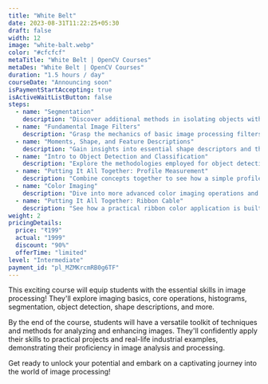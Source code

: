 ```yaml
---
title: "White Belt"
date: 2023-08-31T11:22:25+05:30
draft: false
width: 12
image: "white-balt.webp"
color: "#cfcfcf"
metaTitle: "White Belt | OpenCV Courses"
metaDes: "White Belt | OpenCV Courses"
duration: "1.5 hours / day"
courseDate: "Announcing soon"
isPaymentStartAccepting: true
isActiveWaitListButton: false
steps:
  - name: "Segmentation"
    description: "Discover additional methods in isolating objects within an image with techniques such as Texture Analysis, Edge Detection, and Contours."
  - name: "Fundamental Image Filters"
    description: "Grasp the mechanics of basic image processing filters, including Smoothing, Sharpening, and Edge Extraction."
  - name: "Moments, Shape, and Feature Descriptions"
    description: "Gain insights into essential shape descriptors and their role in characterizing objects in images."
  - name: "Intro to Object Detection and Classification"
    description: "Explore the methodologies employed for object detection and classification."
  - name: "Putting It All Together: Profile Measurement"
    description: "Combine concepts together to see how a simple profile measurement tool is created."
  - name: "Color Imaging"
    description: "Dive into more advanced color imaging operations and their practical applications, including tasks like color enhancement and color-based object tracking."
  - name: "Putting It All Together: Ribbon Cable"
    description: "See how a practical ribbon color application is built using concepts learned throughout this course."
weight: 2
pricingDetails:
  price: "₹199"
  actual: "1999"
  discount: "90%"
  offerTime: "limited"
level: "Intermediate"
payment_id: "pl_MZMKrcmRB0g6TF"
---
```


This exciting course will equip students with the essential skills
in image processing! They'll explore imaging basics, core
operations, histograms, segmentation, object detection, shape
descriptions, and more.

By the end of the course, students will have a versatile toolkit of
techniques and methods for analyzing and enhancing images. They'll
confidently apply their skills to practical projects and real-life
industrial examples, demonstrating their proficiency in image
analysis and processing.

Get ready to unlock your potential and embark on a captivating
journey into the world of image processing!
